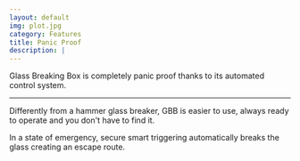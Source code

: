 ```yaml
---
layout: default
img: plot.jpg
category: Features
title: Panic Proof
description: |
---
```

  Glass Breaking Box is completely panic proof thanks to its automated control system. 

 ----

  Differently from a hammer glass breaker, GBB is easier to use, always ready to operate and you don't have to find it. 

  In a state of emergency, secure smart triggering automatically breaks the glass creating an escape route. 